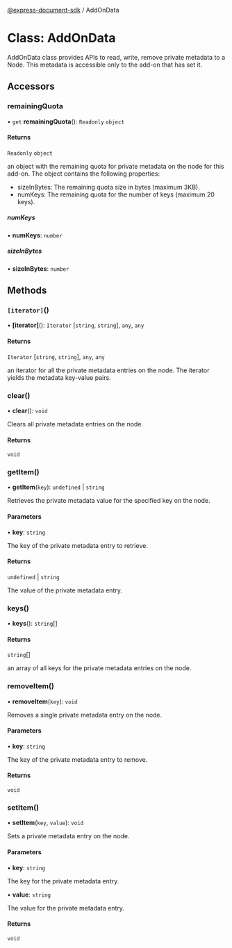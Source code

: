 [@express-document-sdk](../overview.md) / AddOnData

# Class: AddOnData

AddOnData class provides APIs to read, write, remove private metadata to a Node.
This metadata is accessible only to the add-on that has set it.

## Accessors

### remainingQuota

• `get` **remainingQuota**(): `Readonly` `object`

#### Returns

`Readonly` `object`

an object with the remaining quota for private metadata on the node for this add-on.
The object contains the following properties:

- sizeInBytes: The remaining quota size in bytes (maximum 3KB).
- numKeys: The remaining quota for the number of keys (maximum 20 keys).

##### numKeys

• **numKeys**: `number`

##### sizeInBytes

• **sizeInBytes**: `number`

## Methods

### `[iterator]`()

• **\[iterator\]**(): `Iterator` [`string`, `string`], `any`, `any`

#### Returns

`Iterator` [`string`, `string`], `any`, `any`

an iterator for all the private metadata entries on the node.
The iterator yields the metadata key-value pairs.

<HorizontalLine />

### clear()

• **clear**(): `void`

Clears all private metadata entries on the node.

#### Returns

`void`

<HorizontalLine />

### getItem()

• **getItem**(`key`): `undefined` \| `string`

Retrieves the private metadata value for the specified key on the node.

#### Parameters

• **key**: `string`

The key of the private metadata entry to retrieve.

#### Returns

`undefined` \| `string`

The value of the private metadata entry.

<HorizontalLine />

### keys()

• **keys**(): `string`[]

#### Returns

`string`[]

an array of all keys for the private metadata entries on the node.

<HorizontalLine />

### removeItem()

• **removeItem**(`key`): `void`

Removes a single private metadata entry on the node.

#### Parameters

• **key**: `string`

The key of the private metadata entry to remove.

#### Returns

`void`

<HorizontalLine />

### setItem()

• **setItem**(`key`, `value`): `void`

Sets a private metadata entry on the node.

#### Parameters

• **key**: `string`

The key for the private metadata entry.

• **value**: `string`

The value for the private metadata entry.

#### Returns

`void`
